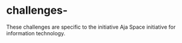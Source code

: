 # challenges-
These challenges are specific to the initiative Aja Space initiative for information technology.
